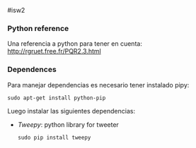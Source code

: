 #isw2

### Python reference

Una referencia a python para tener en cuenta: http://rgruet.free.fr/PQR2.3.html

### Dependences

Para manejar dependencias es necesario tener instalado pipy:

`sudo apt-get install python-pip`

Luego instalar las siguientes dependencias:

* _Tweepy_: python library for tweeter 

	`sudo pip install tweepy`
